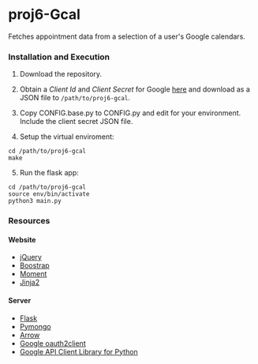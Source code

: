 # proj6-Gcal
Fetches appointment data from a selection of a user's Google calendars.

### Installation and Execution

1) Download the repository.

2) Obtain a *Client Id* and *Client Secret* for Google [here](https://auth0.com/docs/connections/social/google) and download as a JSON file to `/path/to/proj6-gcal`.

3) Copy CONFIG.base.py to CONFIG.py and edit for your environment. Include the client secret JSON file.

4) Setup the virtual enviroment:
```shell
cd /path/to/proj6-gcal
make
```

5) Run the flask app:
```shell
cd /path/to/proj6-gcal
source env/bin/activate
python3 main.py
```

### Resources

#### Website

- [jQuery](https://jquery.com/)
- [Boostrap](http://getbootstrap.com/)
- [Moment](http://momentjs.com/)
- [Jinja2](http://jinja.pocoo.org/)

#### Server

- [Flask](http://flask.pocoo.org/)
- [Pymongo](https://api.mongodb.org/python/current/)
- [Arrow](http://crsmithdev.com/arrow/)
- [Google oauth2client](https://github.com/google/oauth2client)
- [Google API Client Library for Python](https://developers.google.com/api-client-library/python/)

